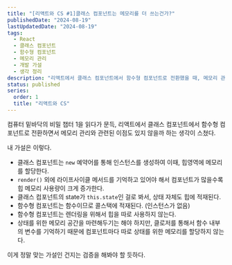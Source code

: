 ```yaml
---
title: "[리액트와 CS #1]클래스 컴포넌트는 메모리를 더 쓰는건가?"
publishedDate: "2024-08-19"
lastUpdatedDate: "2024-08-19"
tags:
  - React
  - 클래스 컴포넌트
  - 함수형 컴포넌트
  - 메모리 관리
  - 개발 가설
  - 생각 정리
description: "리액트에서 클래스 컴포넌트에서 함수형 컴포넌트로 전환했을 때, 메모리 관리와 관련된 이점이 있을까?"
status: published
series:
  order: 1
  title: "리액트와 CS"
---
```


컴퓨터 밑바닥의 비밀 챕터 1을 읽다가 문득, 리액트에서 클래스 컴포넌트에서 함수형 컴포넌트로 전환하면서 메모리 관리와 관련된 이점도 있지 않을까 하는 생각이 스쳤다.

내 가설은 이렇다.

- 클래스 컴포넌트는 `new` 예약어를 통해 인스턴스를 생성하여 이때, 힙영역에 메모리를 할당한다.
- `render()` 외에 라이프사이클 메서드를 기억하고 있어야 해서 컴포넌트가 많을수록 힙 메모리 사용량이 크게 증가한다.
- 클래스 컴포넌트의 state가 `this.state`인 걸로 봐서, 상태 자체도 힙에 적재된다.
- 함수형 컴포넌트는 함수이므로 콜스택에 적재된다. (인스턴스가 없음)
- 함수형 컴포넌트는 렌더링을 위해서 힙을 따로 사용하지 않는다.
- 상태를 위한 메모리 공간을 마련해두기는 해야 하지만, 클로저를 통해서 함수 내부의 변수를 기억하기 때문에 컴포넌트마다 따로 상태를 위한 메모리를 할당하지 않는다.

이게 정말 맞는 가설인 건지는 검증을 해봐야 할 듯하다.

